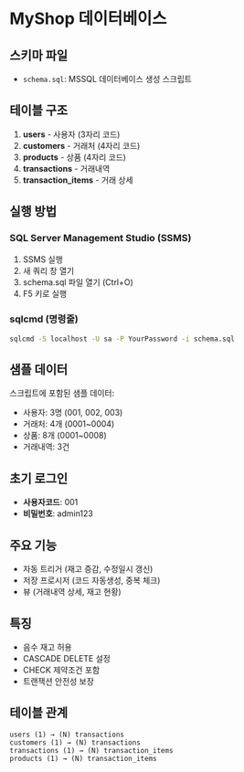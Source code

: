 # MyShop 데이터베이스

## 스키마 파일
- `schema.sql`: MSSQL 데이터베이스 생성 스크립트

## 테이블 구조
1. **users** - 사용자 (3자리 코드)
2. **customers** - 거래처 (4자리 코드)
3. **products** - 상품 (4자리 코드)
4. **transactions** - 거래내역
5. **transaction_items** - 거래 상세

## 실행 방법

### SQL Server Management Studio (SSMS)
1. SSMS 실행
2. 새 쿼리 창 열기
3. schema.sql 파일 열기 (Ctrl+O)
4. F5 키로 실행

### sqlcmd (명령줄)
```bash
sqlcmd -S localhost -U sa -P YourPassword -i schema.sql
```

## 샘플 데이터
스크립트에 포함된 샘플 데이터:
- 사용자: 3명 (001, 002, 003)
- 거래처: 4개 (0001~0004)
- 상품: 8개 (0001~0008)
- 거래내역: 3건

## 초기 로그인
- **사용자코드**: 001
- **비밀번호**: admin123

## 주요 기능
- 자동 트리거 (재고 증감, 수정일시 갱신)
- 저장 프로시저 (코드 자동생성, 중복 체크)
- 뷰 (거래내역 상세, 재고 현황)

## 특징
- 음수 재고 허용
- CASCADE DELETE 설정
- CHECK 제약조건 포함
- 트랜잭션 안전성 보장

## 테이블 관계
```
users (1) → (N) transactions
customers (1) → (N) transactions
transactions (1) → (N) transaction_items
products (1) → (N) transaction_items
```